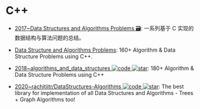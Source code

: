 # C++

- [2017~Data Structures and Algorithms Problems 🗃️](http://www.techiedelight.com/list-of-problems/): 一系列基于 C 实现的数据结构与算法问题的总结。

- [Data Structure and Algorithms Problems](https://parg.co/UVm): 160+ Algorithm & Data Structure Problems using C++.

- [2018~algorithms_and_data_structures ![code](https://ng-tech.icu/assets/code.svg) ![star](https://img.shields.io/github/stars/mandliya/algorithms_and_data_structures)](https://github.com/mandliya/algorithms_and_data_structures): 180+ Algorithm & Data Structure Problems using C++

- [2020~rachitiitr/DataStructures-Algorithms ![code](https://ng-tech.icu/assets/code.svg) ![star](https://img.shields.io/github/stars/rachitiitr/DataStructures-Algorithms)](https://github.com/rachitiitr/DataStructures-Algorithms): The best library for implementation of all Data Structures and Algorithms - Trees + Graph Algorithms too!
